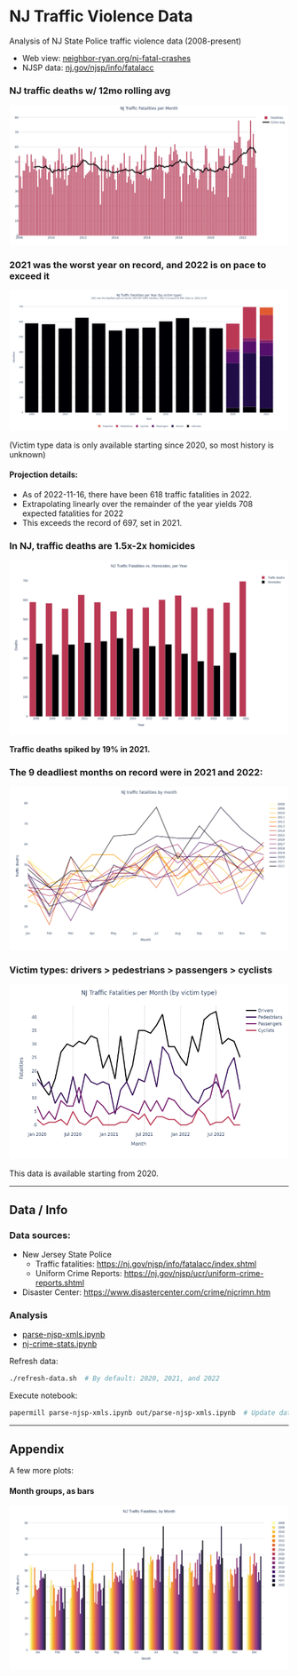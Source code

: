 # NJ Traffic Violence Data
Analysis of NJ State Police traffic violence data (2008-present)

- Web view: [neighbor-ryan.org/nj-fatal-crashes](https://neighbor-ryan.org/nj-fatal-crashes/)
- NJSP data: [nj.gov/njsp/info/fatalacc](https://nj.gov/njsp/info/fatalacc/index.shtml)

### NJ traffic deaths w/ 12mo rolling avg

![](www/public/fatalities_per_month.png)

### 2021 was the worst year on record, and 2022 is on pace to exceed it

![](www/public/fatalities_per_year_by_type.png)

(Victim type data is only available starting since 2020, so most history is unknown)

#### Projection details:
- As of 2022-11-16, there have been 618 traffic fatalities in 2022.
- Extrapolating linearly over the remainder of the year yields 708 expected fatalities for 2022
- This exceeds the record of 697, set in 2021. 

### In NJ, traffic deaths are 1.5x-2x homicides

![](fatalities_vs_homicides_per_year.png)

**Traffic deaths spiked by 19% in 2021.**

### The 9 deadliest months on record were in 2021 and 2022:

![](www/public/fatalities_by_month_lines.png)

### Victim types: drivers > pedestrians > passengers > cyclists

![](www/public/fatalities_per_month_by_type.png)

This data is available starting from 2020.

---

## Data / Info

### Data sources:
- New Jersey State Police
  - Traffic fatalities: https://nj.gov/njsp/info/fatalacc/index.shtml
  - Uniform Crime Reports: https://nj.gov/njsp/ucr/uniform-crime-reports.shtml
- Disaster Center: https://www.disastercenter.com/crime/njcrimn.htm

### Analysis
- [parse-njsp-xmls.ipynb](./parse-njsp-xmls.ipynb)
- [nj-crime-stats.ipynb](./nj-crime-stats.ipynb)

Refresh data:
```bash
./refresh-data.sh  # By default: 2020, 2021, and 2022
```

Execute notebook:
```bash
papermill parse-njsp-xmls.ipynb out/parse-njsp-xmls.ipynb  # Update data, plots
```

---

## Appendix

A few more plots:

#### Month groups, as bars

![](./fatalities_by_month_bars.png)
